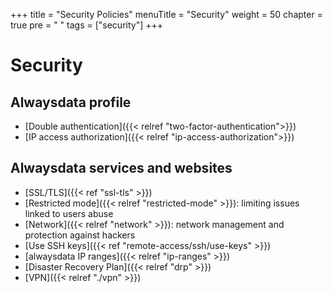 +++
title = "Security Policies"
menuTitle = "Security"
weight = 50
chapter = true
pre = "<i class='fas fa-fw fa-shield-alt'></i> "
tags = ["security"]
+++

# Security

## Alwaysdata profile

- [Double authentication]({{< relref "two-factor-authentication">}})
- [IP access authorization]({{< relref "ip-access-authorization">}})

## Alwaysdata services and websites

- [SSL/TLS]({{< ref "ssl-tls" >}})
- [Restricted mode]({{< relref "restricted-mode" >}}): limiting issues linked to users abuse
- [Network]({{< relref "network" >}}): network management and protection against hackers
- [Use SSH keys]({{< ref "remote-access/ssh/use-keys" >}})
- [alwaysdata IP ranges]({{< relref "ip-ranges" >}})
- [Disaster Recovery Plan]({{< relref "drp" >}})
- [VPN]({{< relref "./vpn" >}})
